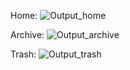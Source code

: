 Home:
![Output_home](https://github.com/mistrysimran/React_GoogleKeepClone.github.io/assets/76590641/5c593239-6499-473b-8351-a9016e5995fd)

Archive:
![Output_archive](https://github.com/mistrysimran/React_GoogleKeepClone.github.io/assets/76590641/948f806f-1314-428d-811d-636768275b95)

Trash:
![Output_trash](https://github.com/mistrysimran/React_GoogleKeepClone.github.io/assets/76590641/25a6f844-39b7-4f7c-a208-d34b119189d7)
